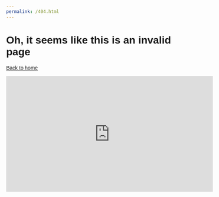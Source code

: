 ```yaml
---
permalink: /404.html
--- 
```

<html lang="{{ site.lang | default: "en-US" }}">
  <head>
    <meta charset="UTF-8">
    <meta name="viewport" content="width=device-width, initial-scale=1.0">
    <title>Error</title>
    </head>
  <body>
<h1 style="font-family:arial">Oh, it seems like this is an invalid page</h1>
<p style="font-family:arial"><a href="https://dynosawr.github.io">Back to home</a></p>  
<iframe width="560" height="315" src="https://www.youtube.com/embed/SdcGu3qW8QU?&autoplay=1" title="Easter egg???" frameborder="0" allow="accelerometer; autoplay; clipboard-write; encrypted-media; gyroscope; picture-in-picture" allowfullscreen></iframe>
